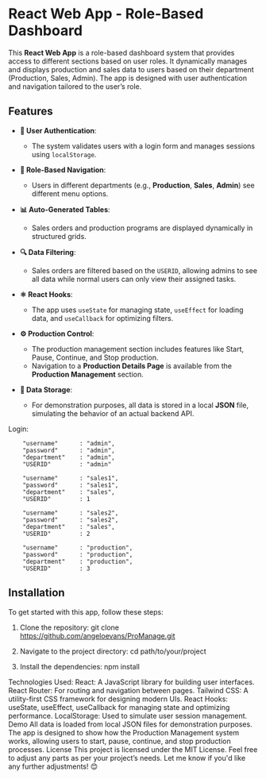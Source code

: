 # React Web App - Role-Based Dashboard

This **React Web App** is a role-based dashboard system that provides access to different sections based on user roles. It dynamically manages and displays production and sales data to users based on their department (Production, Sales, Admin). The app is designed with user authentication and navigation tailored to the user’s role.

## Features

- **🔑 User Authentication**: 
  - The system validates users with a login form and manages sessions using `localStorage`.
  
- **📌 Role-Based Navigation**: 
  - Users in different departments (e.g., **Production**, **Sales**, **Admin**) see different menu options.
  
- **📊 Auto-Generated Tables**: 
  - Sales orders and production programs are displayed dynamically in structured grids.
  
- **🔍 Data Filtering**: 
  - Sales orders are filtered based on the `USERID`, allowing admins to see all data while normal users can only view their assigned tasks.
  
- **⚛️ React Hooks**: 
  - The app uses `useState` for managing state, `useEffect` for loading data, and `useCallback` for optimizing filters.

- **⚙️ Production Control**: 
  - The production management section includes features like Start, Pause, Continue, and Stop production.
  - Navigation to a **Production Details Page** is available from the **Production Management** section.
  
- **📁 Data Storage**: 
  - For demonstration purposes, all data is stored in a local **JSON** file, simulating the behavior of an actual backend API.

Login:

        "username"      : "admin",
        "password"      : "admin",
        "department"    : "admin",
        "USERID"        : "admin"

        "username"      : "sales1",
        "password"      : "sales1",
        "department"    : "sales",
        "USERID"        : 1

        "username"      : "sales2",
        "password"      : "sales2",
        "department"    : "sales",
        "USERID"        : 2

        "username"      : "production",
        "password"      : "production",
        "department"    : "production",
        "USERID"        : 3


## Installation

To get started with this app, follow these steps:

1. Clone the repository:
  git clone https://github.com/angeloevans/ProManage.git

2. Navigate to the project directory: 
  cd path/to/your/project

3. Install the dependencies:
  npm install

Technologies Used:
React: A JavaScript library for building user interfaces.
React Router: For routing and navigation between pages.
Tailwind CSS: A utility-first CSS framework for designing modern UIs.
React Hooks: useState, useEffect, useCallback for managing state and optimizing performance.
LocalStorage: Used to simulate user session management.
Demo
All data is loaded from local JSON files for demonstration purposes.
The app is designed to show how the Production Management system works, allowing users to start, pause, continue, and stop production processes.
License
This project is licensed under the MIT License.
Feel free to adjust any parts as per your project’s needs. Let me know if you'd like any further adjustments! 😊

